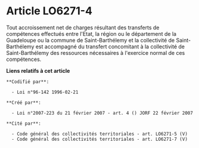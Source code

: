 # Article LO6271-4

Tout accroissement net de charges résultant des transferts de compétences effectués entre l'Etat, la région ou le département
de la Guadeloupe ou la commune de Saint-Barthélemy et la collectivité de Saint-Barthélemy est accompagné du transfert
concomitant à la collectivité de Saint-Barthélemy des ressources nécessaires à l'exercice normal de ces compétences.

**Liens relatifs à cet article**

	**Codifié par**:

	  - Loi n°96-142 1996-02-21

	**Créé par**:

	  - Loi n°2007-223 du 21 février 2007 - art. 4 () JORF 22 février 2007

	**Cité par**:

	  - Code général des collectivités territoriales - art. LO6271-5 (V)
	  - Code général des collectivités territoriales - art. LO6271-7 (V)
